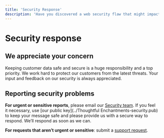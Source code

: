 ```yaml
---
title: 'Security Response'
description: 'Have you discovered a web security flaw that might impact one of our products? Here’s how you can report it.'
---
```


# Security response

## We appreciate your concern

Keeping customer data safe and secure is a huge responsibility and a top priority. We work hard to protect our customers from the latest threats. Your input and feedback on our security is always appreciated.

## Reporting security problems

**For urgent or sensitive reports**, please email our [Security team](68mf0oq3o@mozmail.com). If you feel it necessary, use [our public key](../Thoughtful Enchantments-security.pub) to keep your message safe and please provide us with a secure way to respond. We’ll respond as soon as we can.

**For requests that aren’t urgent or sensitive**: submit a [support request](68mf0oq3o@mozmail.com).
